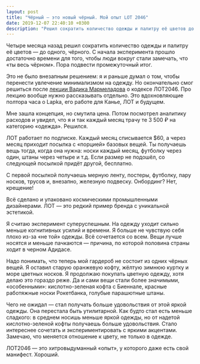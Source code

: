 ```yaml
---
layout: post
title: "Чёрный — это новый чёрный. Мой опыт LOT 2046"
date: 2019-12-07 22:40:10 +0300
description: "Решил сократить количество одежды и палитру её цветов до одного — чёрного. С начала эксперимента прошло достаточно времени для того, чтобы люди вокруг стали замечать, что «ты весь чёрном». Пора подвести промежуточный итог."
---
```


Четыре месяца назад решил сократить количество одежды и палитру её цветов — до одного, чёрного. С начала эксперимента прошло достаточно времени для того, чтобы люди вокруг стали замечать, что «ты весь чёрном». Пора подвести промежуточный итог.

Это не было внезапным решением: я и раньше думал о том, чтобы перенести увлечение минимализмом на одежду. Но окончательно смог решиться после [лекции Вадика Мармеладова](http://youtube.com/watch?v=CKBA-ABD1Fw) о кодексе ЛОТ2046. Про лекцию вообще нужно рассказывать отдельно. Это вдохновляющие полтора часа о Lapka, его работе для Канье, ЛОТ и будущем.

Мне зашла концепция, но смутила цена. Потом посмотрел аналитику расходов и увидел, что я и так каждый месяц трачу те 3 500 ₽ на категорию «одежда». Решился.

ЛОТ работает по подписке. Каждый месяц списывается $60, а через месяц приходит посылка с «порцией» базовых вещей. Ты получаешь вещь тогда, когда она нужна: носки каждый месяц, футболку через один, штаны через четыре и т.д. Если размер не подошёл, со следующей посылкой придёт другой, бесплатно.

С первой посылкой получаешь мерную ленту, постеры, футболку, пару носков, трусов и, внезапно, железную подвеску. Онбординг? Нет, крещение!

Всё сделано и упаковано космическими промышленными дизайнерами. ЛОТ — это редкий пример бренда с уникальной эстетикой.

Я считаю эксперимент суперуспешным. На одежду уходит сильно меньше когнитивных усилий и времени. Я больше не чувствую себя плохо из-за «не той» одежды. Всё сочетается со всем. Вещи лучше носятся и меньше пачкаются — причина, по которой половина страны ходит в черном Адидасе.

Надо понимать, что теперь мой гардероб не состоит из одних чёрных вещей. Я оставил старую оранжевую кофту, жёлтую зимнюю куртку и море цветных носков. Я продолжаю покупать цветную одежду, хотя делаю это гораздо реже. Да и сами вещи стали более значимыми, «особенными»: кислотно-зеленая кофта с Биеннале, красные работяжные носки Рокетбанка, голубые парашютные штаны.

Чего не ожидал — стал получать больше удовольствия от этой яркой одежды. Она перестала быть утилитарной. Как будто стал есть меньше сладкого: в среднем носишь меньше яркой одежды, но от надетой кислотно-зеленой кофты получаешь больше удовольствия. Стало интереснее сочетать и экспериментировать с яркими акцентами. Замечаю, что меняется отношение к цвету, не только в одежде.

ЛОТ2046 — это хитровыдуманный «опыт», у которого даже есть свой манифест. Хороший.
